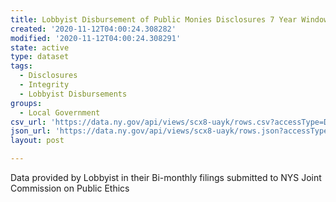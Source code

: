 ```yaml
---
title: Lobbyist Disbursement of Public Monies Disclosures 7 Year Window
created: '2020-11-12T04:00:24.308282'
modified: '2020-11-12T04:00:24.308291'
state: active
type: dataset
tags:
  - Disclosures
  - Integrity
  - Lobbyist Disbursements
groups:
  - Local Government
csv_url: 'https://data.ny.gov/api/views/scx8-uayk/rows.csv?accessType=DOWNLOAD'
json_url: 'https://data.ny.gov/api/views/scx8-uayk/rows.json?accessType=DOWNLOAD'
layout: post

---
```

Data provided by Lobbyist in their Bi-monthly filings submitted to NYS Joint Commission on Public Ethics
